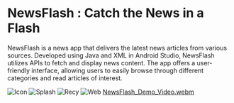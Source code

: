 # NewsFlash : Catch the News in a Flash
NewsFlash is a news app that delivers the latest news articles from various sources. Developed using Java and XML in Android Studio, NewsFlash utilizes APIs to fetch and display news content. The app offers a user-friendly interface, allowing users to easily browse through different categories and read articles of interest.

![Icon](https://github.com/user-attachments/assets/1f0afa4f-5868-4bd2-9d38-dd43f33b8560)    ![Splash](https://github.com/user-attachments/assets/16259ca5-0ff2-42d9-8b42-851d111bf907)    ![Recy](https://github.com/user-attachments/assets/d9f5ce3d-ba58-40a3-8af5-9101ca42f982)    ![Web](https://github.com/user-attachments/assets/b0cec53c-814b-441d-b2a8-16a338c5091f)      [NewsFlash_Demo_Video.webm](https://github.com/kisankumarbhagat/NewsFlash/assets/101442811/79317e0f-18fe-4de9-bb67-1e9584beee4e)


